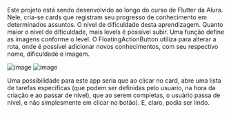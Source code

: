 Este projeto está sendo desenvolvido ao longo do curso de Flutter da Alura.
Nele, cria-se cards que registram seu progresso de conhecimento em determinados assuntos.
O nível de dificuldade desta aprendizagem.
Quanto maior o nível de dificuldade, mais levels é possível subir.
Uma função define as imagens conforme o level. 
O FloatingActionButton utiliza para alterar a rota, onde é possível adicionar novos conhecimentos, com seu respectivo nome, dificuldade e imagem.

![image](https://user-images.githubusercontent.com/78618323/223533266-b0767bad-84b9-45fc-9daa-748997675c22.png)
![image](https://user-images.githubusercontent.com/78618323/223533328-dbdd9a47-c4cf-40e7-8331-05d949f2d42a.png)


Uma possibilidade para este app seria que ao clicar no card, abre uma lista de tarefas especificas (que podem ser definidas pelo usuario, na hora da criação e ao passar de nível), que ao serem completas, o usuário passa de nível, e não simplesmente em clicar no botão).
E, claro, podia ser lindo.
